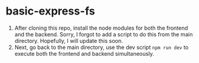 # basic-express-fs


1. After cloning this repo, install the node modules for both the frontend and the backend. Sorry, I forgot to add a script to do this from the main directory. Hopefully, I will update this soon.
2. Next, go back to the main directory, use the dev script `npm run dev` to execute both the frontend and backend simultaneously.
